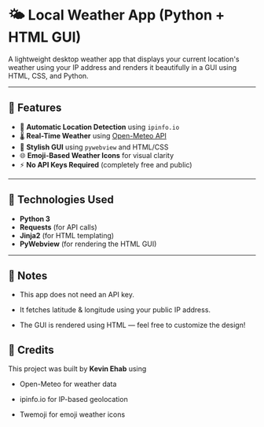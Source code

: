 # 🌤️ Local Weather App (Python + HTML GUI)

A lightweight desktop weather app that displays your current location's weather using your IP address and renders it beautifully in a GUI using HTML, CSS, and Python.

---

## 🚀 Features

- 📍 **Automatic Location Detection** using `ipinfo.io`
- 🌡️ **Real-Time Weather** using [Open-Meteo API](https://open-meteo.com/)
- 🎨 **Stylish GUI** using `pywebview` and HTML/CSS
- 🌐 **Emoji-Based Weather Icons** for visual clarity
- ⚡ **No API Keys Required** (completely free and public)

---

## 🧰 Technologies Used

- **Python 3**
- **Requests** (for API calls)
- **Jinja2** (for HTML templating)
- **PyWebview** (for rendering the HTML GUI)

---

## 📝 Notes
- This app does not need an API key.

- It fetches latitude & longitude using your public IP address.

- The GUI is rendered using HTML — feel free to customize the design!

## 🙌 Credits
This project was built by **Kevin Ehab** using
- Open-Meteo for weather data

- ipinfo.io for IP-based geolocation

- Twemoji for emoji weather icons

